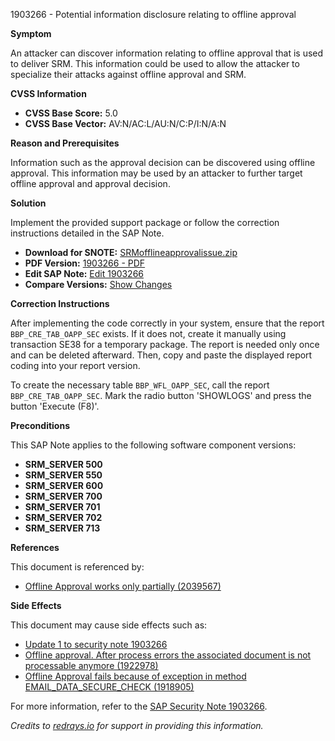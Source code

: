 1903266 - Potential information disclosure relating to offline approval

**Symptom**

An attacker can discover information relating to offline approval that is used to deliver SRM. This information could be used to allow the attacker to specialize their attacks against offline approval and SRM.

**CVSS Information**

- **CVSS Base Score:** 5.0
- **CVSS Base Vector:** AV:N/AC:L/AU:N/C:P/I:N/A:N

**Reason and Prerequisites**

Information such as the approval decision can be discovered using offline approval. This information may be used by an attacker to further target offline approval and approval decision.

**Solution**

Implement the provided support package or follow the correction instructions detailed in the SAP Note.

- **Download for SNOTE:** [SRMofflineapprovalissue.zip](https://notesdownloads.sap.com/note/0040000011244962017)
- **PDF Version:** [1903266 - PDF](https://userapps.support.sap.com/sap/support/sfm/notes/print/0001903266?language=en-US&token=682830FEF313772E7A97EF2B5555E679)
- **Edit SAP Note:** [Edit 1903266](https://me.sap.com/sap/support/notes/edit/0001903266)
- **Compare Versions:** [Show Changes](https://me.sap.com/notesLatestChanges/0001903266/E/diff)

**Correction Instructions**

After implementing the code correctly in your system, ensure that the report `BBP_CRE_TAB_OAPP_SEC` exists. If it does not, create it manually using transaction SE38 for a temporary package. The report is needed only once and can be deleted afterward. Then, copy and paste the displayed report coding into your report version.

To create the necessary table `BBP_WFL_OAPP_SEC`, call the report `BBP_CRE_TAB_OAPP_SEC`. Mark the radio button 'SHOWLOGS' and press the button 'Execute (F8)'.

**Preconditions**

This SAP Note applies to the following software component versions:

- **SRM_SERVER 500**
- **SRM_SERVER 550**
- **SRM_SERVER 600**
- **SRM_SERVER 700**
- **SRM_SERVER 701**
- **SRM_SERVER 702**
- **SRM_SERVER 713**

**References**

This document is referenced by:

- [Offline Approval works only partially (2039567)](https://me.sap.com/notes/2039567)

**Side Effects**

This document may cause side effects such as:

- [Update 1 to security note 1903266](https://me.sap.com/notes/1943958)
- [Offline approval. After process errors the associated document is not processable anymore (1922978)](https://me.sap.com/notes/1922978)
- [Offline Approval fails because of exception in method EMAIL_DATA_SECURE_CHECK (1918905)](https://me.sap.com/notes/1918905)

For more information, refer to the [SAP Security Note 1903266](https://me.sap.com/notes/1903266).

*Credits to [redrays.io](https://redrays.io) for support in providing this information.*